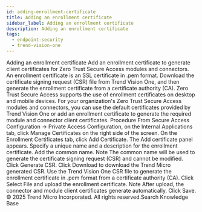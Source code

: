 ```yaml
---
id: adding-enrollment-certificate
title: Adding an enrollment certificate
sidebar_label: Adding an enrollment certificate
description: Adding an enrollment certificate
tags:
  - endpoint-security
  - trend-vision-one
---
```


 Adding an enrollment certificate Add an enrollment certificate to generate client certificates for Zero Trust Secure Access modules and connectors. An enrollment certificate is an SSL certificate in .pem format. Download the certificate signing request (CSR) file from Trend Vision One, and then generate the enrollment certificate from a certificate authority (CA). Zero Trust Secure Access supports the use of enrollment certificates on desktop and mobile devices. For your organization's Zero Trust Secure Access modules and connectors, you can use the default certificates provided by Trend Vision One or add an enrollment certificate to generate the required module and connector client certificates. Procedure From Secure Access Configuration → Private Access Configuration, on the Internal Applications tab, click Manage Certificates on the right side of the screen. On the Enrollment Certificates tab, click Add Certificate. The Add certificate panel appears. Specify a unique name and a description for the enrollment certificate. Add the common name. Note The common name will be used to generate the certificate signing request (CSR) and cannot be modified. Click Generate CSR. Click Download to download the Trend Micro generated CSR. Use the Trend Vision One CSR file to generate the enrollment certificate in .pem format from a certificate authority (CA). Click Select File and upload the enrollment certificate. Note After upload, the connector and module client certificates generate automatically. Click Save. © 2025 Trend Micro Incorporated. All rights reserved.Search Knowledge Base